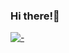 ### Hi there!👋
[![-](https://wallpapercave.com/wp/wp2757834.gif)](https://www.youtube.com/watch?v=SDkAGkd4NLc)

<!--
**sixrivem/sixrivem** is a ✨ _special_ ✨ repository because its `README.md` (this file) appears on your GitHub profile.

Here are some ideas to get you started:

- 🔭 I’m currently working on ...
- 🌱 I’m currently learning ...
- 👯 I’m looking to collaborate on ...
- 🤔 I’m looking for help with ...
- 💬 Ask me about ...
- 📫 How to reach me: ...
- 😄 Pronouns: ...
- ⚡ Fun fact: ...
-->
